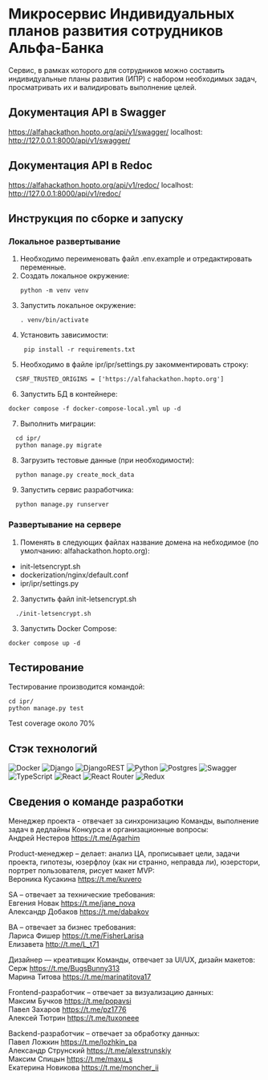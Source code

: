 # Микросервис Индивидуальных планов развития сотрудников Альфа-Банка
Сервис, в рамках которого для сотрудников можно составить индивидуальные планы развития (ИПР) с набором необходимых задач, просматривать их и валидировать выполнение целей.

## Документация API в Swagger
https://alfahackathon.hopto.org/api/v1/swagger/
localhost: http://127.0.0.1:8000/api/v1/swagger/ 

## Документация API в Redoc  
https://alfahackathon.hopto.org/api/v1/redoc/
localhost: http://127.0.0.1:8000/api/v1/redoc/

## Инструкция по сборке и запуску
### Локальное развертывание
1. Необходимо переименовать файл .env.example и отредактировать переменные.
2. Создать локальное окружение:
    ```
    python -m venv venv
    ```
3. Запустить локальное окружение:
    ```
    . venv/bin/activate
    ```
4. Установить зависимости:
   ```
    pip install -r requirements.txt
   ```
5. Необходимо в файле ipr/ipr/settings.py закомментировать строку:
  ```
    CSRF_TRUSTED_ORIGINS = ['https://alfahackathon.hopto.org']
  ```
6. Запустить БД в контейнере:
```
docker compose -f docker-compose-local.yml up -d
```
7. Выполнить миграции:
```
  cd ipr/
  python manage.py migrate
```
8. Загрузить тестовые данные (при необходимости):
```
  python manage.py create_mock_data
```
9. Запустить сервис разработчика:
```
  python manage.py runserver
```

### Развертывание на сервере
1. Поменять в следующих файлах название домена на небходимое (по умолчанию: alfahackathon.hopto.org):
- init-letsencrypt.sh
- dockerization/nginx/default.conf
- ipr/ipr/settings.py
2. Запустить файл init-letsencrypt.sh
```
  ./init-letsencrypt.sh
```
3. Запустить Docker Compose:
```
docker compose up -d
```

## Тестирование
Тестирование производится командой:
```
cd ipr/
python manage.py test
```

Test coverage около 70%

## Стэк технологий  
![Docker](https://img.shields.io/badge/docker-%230db7ed.svg?style=for-the-badge&logo=docker&logoColor=white)
![Django](https://img.shields.io/badge/django-%23092E20.svg?style=for-the-badge&logo=django&logoColor=white)
![DjangoREST](https://img.shields.io/badge/DJANGO-REST-ff1709?style=for-the-badge&logo=django&logoColor=white&color=ff1709&labelColor=gray)
![Python](https://img.shields.io/badge/python-3670A0?style=for-the-badge&logo=python&logoColor=ffdd54)
![Postgres](https://img.shields.io/badge/postgres-%23316192.svg?style=for-the-badge&logo=postgresql&logoColor=white)
![Swagger](https://img.shields.io/badge/-Swagger-%23Clojure?style=for-the-badge&logo=swagger&logoColor=white)
![TypeScript](https://img.shields.io/badge/typescript-%23007ACC.svg?style=for-the-badge&logo=typescript&logoColor=white)
![React](https://img.shields.io/badge/react-%2320232a.svg?style=for-the-badge&logo=react&logoColor=%2361DAFB)
![React Router](https://img.shields.io/badge/React_Router-CA4245?style=for-the-badge&logo=react-router&logoColor=white)
![Redux](https://img.shields.io/badge/redux-%23593d88.svg?style=for-the-badge&logo=redux&logoColor=white)

## Сведения о команде разработки
Менеджер проекта - отвечает за синхронизацию Команды, выполнение задач в дедлайны Конкурса и организационные вопросы:   
Андрей Нестеров https://t.me/Agarhim  

Product-менеджер – делает: анализ ЦА, прописывает цели, задачи проекта, гипотезы, юзерфлоу (как ни странно, неправда ли), юзерстори, портрет пользователя, рисует макет MVP:    
Вероника Кусакина https://t.me/kuvero  

SA – отвечает за технические требования:  
Евгения Новак https://t.me/jane_nova  
Александр Добаков https://t.me/dabakov  

BA – отвечает за бизнес требования:  
Лариса Фишер https://t.me/FisherLarisa  
Елизавета  http://t.me/L_t71  

Дизайнер — креативщик Команды, отвечает за UI/UX, дизайн макетов:  
Серж https://t.me/BugsBunny313  
Марина Титова https://t.me/marinatitova17  

Frontend-разработчик – отвечает за визуализацию данных:  
Максим Бучков https://t.me/popavsi  
Павел Захаров https://t.me/pz1776  
Алексей Тютрин https://t.me/tuxoneee  

Backend-разработчик – отвечает за обработку данных:  
Павел Ложкин https://t.me/lozhkin_pa  
Александр Струнский https://t.me/alexstrunskiy  
Максим Спицын https://t.me/maxu_s  
Екатерина Новикова https://t.me/moncher_ii
